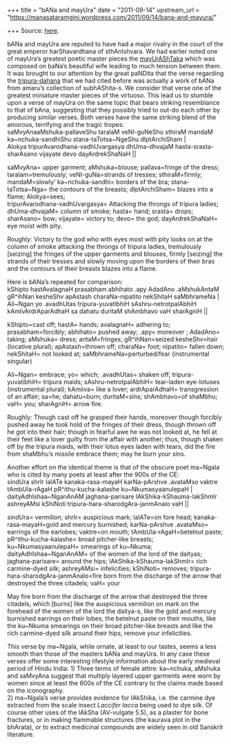 +++
title = "bANa and mayUra"
date = "2011-09-14"
upstream_url = "https://manasataramgini.wordpress.com/2011/09/14/bana-and-mayura/"

+++
Source: [here](https://manasataramgini.wordpress.com/2011/09/14/bana-and-mayura/).

bANa and mayUra are reputed to have had a major rivalry in the court of the great emperor harShavardhana of sthAnIshvara. We had earlier noted one of mayUra’s greatest poetic master pieces the [mayUrAShTaka](https://manasataramgini.wordpress.com/2006/04/16/mayurashtakam/) which was composed on baNa’s beautiful wife leading to much tension between them. It was brought to our attention by the great paNDita that the verse regarding the [tripura-dahana](https://manasataramgini.wordpress.com/2010/04/11/the-richness-of-meaning/) that we had cited before was actually a work of bANa from amaru’s collection of subhAShita-s. We consider that verse one of the greatest miniature master pieces of the virtuoso. This lead us to stumble upon a verse of mayUra on the same topic that bears striking resemblance to that of bAna, suggesting that they possibly tried to out-do each other by producing similar verses. Both verses have the same striking blend of the amorous, terrifying and the tragic tropes:  
saMvyAnaaMshuka-pallaveShu taralaM veNI-guNeShu sthiraM mandaM ka\~nchuka-sandhiShu stana-taTotsa\~NgeShu dIptArchiSham \|  
Alokya tripurAvarodhana-vadhUvargasya dhUma-dhvajaM hasta-srasta-sharAsano vijayate devo dayArdrekShaNaH \|\|

saMvyAna= upper garment; aMshuka=blouse; pallava=fringe of the dress; taralam=tremulously; veNI-guNa=strands of tresses; sthiraM=firmly; mandaM=slowly’ ka\~nchuka-sandhi= borders of the bra; stana-taTotsa\~Nga= the contours of the breasts; dIptArchiSham= blazes into a flame; Alokya=sees;  
tripurAvarodhana-vadhUvargasya= Attacking the throngs of tripura ladies; dhUma-dhvajaM= column of smoke; hasta= hand; srasta= drops; sharAsano= bow; vijayate= victory to; devo= the god; dayArdrekShaNaH= eye moist with pity.

Roughly: Victory to the god who with eyes most with pity looks on at the column of smoke attacking the throngs of tripura ladies, tremulously \[seizing\] the fringes of the upper garments and blouses, firmly \[seizing\] the strands of their tresses and slowly moving upon the borders of their bras and the contours of their breasts blazes into a flame.

Here is bANa’s repeated for comparison:  
kShipto hastAvalagnaH prasabham abhihato .apy AdadAno .aMshukAntaM gR^ihNan kesheShv apAstash charaNa-nipatito nekShitaH saMbhrameNa \|  
Ali\~Ngan yo .avadhUtas tripura-yuvatibhiH sAshru-netrotpalAbhiH kAmIvArdrAparAdhaH sa dahatu duritaM shAmbhavo vaH sharAgniH \|\|

kShipto=cast off; hastA= hands; avalagnaH= adhering to; prasabham=forcibly; abhihato= pushed away; .apy= moreover ; AdadAno= taking; aMshuka= dress; antaM=fringes; gR^ihNan=seized kesheShv=hair
(locative plural); apAstash=thrown off; charaNa= foot; nipatito= fallen
down; nekShitaH= not looked at; saMbhrameNa=perturbed/fear (instrumental singular)

Ali\~Ngan= embrace; yo= which; .avadhUtas= shaken off; tripura-yuvatibhiH= tripura maids; sAshru-netrotpalAbhiH= tear-laden eye-lotuses (instrumental plural); kAmiiva= like a lover; ardrAparAdhaH= transgression of an affair; sa=he; dahatu=burn; duritaM=sins; shAmbhavo=of shaMbhu; vaH= you; sharAgniH= arrow fire.

Roughly: Though cast off he grasped their hands, moreover though forcibly pushed away he took hold of the fringes of their dress, though thrown off he got into their hair; though in fearful awe he was not looked at, he fell at their feet like a lover guilty from the affair with another; thus, though shaken off by the tripura maids, with their lotus eyes laden with tears, did the fire from shaMbhu’s missile embrace them; may he burn your sins.

Another effort on the identical theme is that of the obscure poet ma\~Ngala who is cited by many poets at least after the 900s of the CE:  
sindUra shrIr lalATe kanaka-rasa-mayaH karNa-pArshve .avataMso vaktre tAmbUla-rAgaH pR^ithu-kucha-kalashe ku\~NkumasyaanulepaH \|  
daityAdhIshaa\~NganAnAM jaghana-parisare lAkShika-kShauma-lakShmIr ashreyAMsi kShiNoti tripura-hara-sharodgAra-janmAnalo vaH \|\|

sindUra= vermilion; shrIr= auspicious mark; lalATe=on fore head; kanaka-rasa-mayaH=gold and mercury burnished; karNa-pArshve .avataMso= earrings of the earlobes; vaktre=on mouth; tAmbUla-rAgaH=betelnut paste; pR^ithu-kucha-kalashe= broad pitcher-like breasts; ku\~NkumasyaanulepaH= smearings of ku\~Nkuma; daityAdhIshaa\~NganAnAM= of the women of the lord of the daityas; jaghana-parisare= around the hips; lAkShika-kShauma-lakShmIr= rich carmine-dyed silk; ashreyAMsi= infelicities; kShiNoti= removes; tripura-hara-sharodgAra-janmAnalo=fire born from the discharge of the arrow that destroyed the three citadels; vaH= your

May fire born from the discharge of the arrow that destroyed the three citadels, which \[burns\] like the auspicious vermilion on mark on the forehead of the women of the lord the daitya-s, like the gold and mercury burnished earrings on their lobes, the betelnut paste on their mouths, like the ku\~Nkuma smearings on their broad pitcher-like breasts and like the rich carmine-dyed silk around their hips, remove your infelicities.

This verse by ma\~Ngala, while ornate, at least to our tastes, seems a less smooth than those of the masters bANa and mayUra. In any case these verses offer some interesting lifestyle information about the early medieval period of Hindu India: 1) Three terms of female attire: ka\~nchuka, aMshuka and saMvyAna suggest that multiply layered upper garments were worn by women since at least the 600s of the CE contrary to the claims made based on the iconography.  
2) ma\~Ngala’s verse provides evidence for lAkShika, i.e. the carmine dye extracted from the scale insect *Laccifer lacca* being used to dye silk. Of course other uses of the lAkSha (AV-vulgate 5.5), as a plaster for bone fractures, or in making flammable structures (the kaurava plot in the bhArata), or to extract medicinal compounds are widely seen in old Sanskrit literature.


